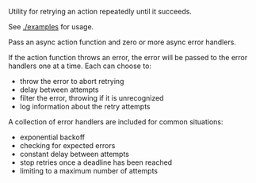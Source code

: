 Utility for retrying an action repeatedly until it succeeds.

See [./examples](./examples) for usage.

Pass an async action function and zero or more async error handlers.

If the action function throws an error, the error will be passed to the error
handlers one at a time.  Each can choose to:

- throw the error to abort retrying
- delay between attempts
- filter the error, throwing if it is unrecognized
- log information about the retry attempts

A collection of error handlers are included for common situations:

- exponential backoff
- checking for expected errors
- constant delay between attempts
- stop retries once a deadline has been reached
- limiting to a maximum number of attempts
